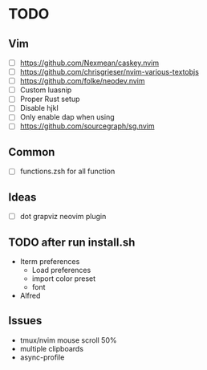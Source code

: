 # TODO

## Vim

- [ ] https://github.com/Nexmean/caskey.nvim
- [ ] https://github.com/chrisgrieser/nvim-various-textobjs
- [ ] https://github.com/folke/neodev.nvim
- [ ] Custom luasnip
- [ ] Proper Rust setup
- [ ] Disable hjkl
- [ ] Only enable dap when using
- [ ] https://github.com/sourcegraph/sg.nvim

## Common

- [ ] functions.zsh for all function


## Ideas

- [ ] dot grapviz neovim plugin


## TODO after run install.sh

- Iterm preferences
  - Load preferences
  - import color preset
  - font
- Alfred

## Issues

- tmux/nvim mouse scroll 50%
- multiple clipboards
- async-profile
